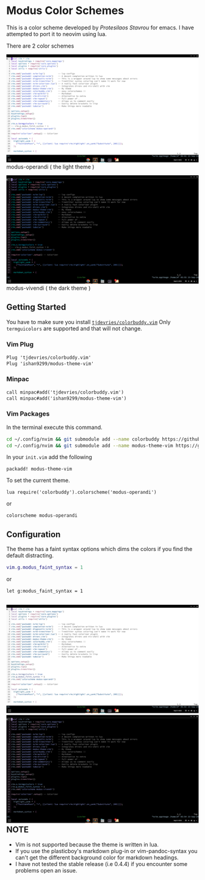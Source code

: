 Modus Color Schemes
=====================

This is a color scheme developed by *Protesilaos Stavrou* for emacs. I have attempted to port it to neovim using lua.  

There are 2 color schemes


![modus-operandi](./screenshots/modus.png)
modus-operandi ( the light theme )  

![modus-vivendi](./screenshots/vivendi.png)
modus-vivendi ( the dark theme )  

Getting Started
---------------

You have to make sure you install [`tjdevries/colorbuddy.vim`](https://github.com/tjdevries/colorbuddy.vim)
Only `termguicolors` are supported and that will not change.  

### Vim Plug

```
Plug 'tjdevries/colorbuddy.vim'
Plug 'ishan9299/modus-theme-vim'
```

### Minpac

```viml
call minpac#add('tjdevries/colorbuddy.vim')
call minpac#add('ishan9299/modus-theme-vim')
```

### Vim Packages
In the terminal execute this command.
```sh
cd ~/.config/nvim && git submodule add --name colorbuddy https://github.com/tjdevries/colorbuddy.nvim pack/packages/opt/colorbuddy.nvim
cd ~/.config/nvim && git submodule add --name modus-theme-vim https://github.com/ishan9299/modus-theme-vim pack/packages/opt/modus-theme-vim
```
In your `init.vim` add the following
```
packadd! modus-theme-vim
```

To set the current theme.

```viml
lua require('colorbuddy').colorscheme('modus-operandi')
```
or
```viml
colorscheme modus-operandi
```

Configuration
--------------
The theme has a faint syntax options which dims the colors if you find the default distracting.
```lua
vim.g.modus_faint_syntax = 1
```
or
```viml
let g:modus_faint_syntax = 1
```
  
![modus-faint-operandi](./screenshots/modus-faint.png)
![modus-faint-vivendi](./screenshots/vivendi-faint.png)
NOTE
----

- Vim is not supported because the theme is written in lua.
- If you use the plasticboy's markdown plug-in or vim-pandoc-syntax you can't get the different background color for markdown headings.
- I have not tested the stable release (i.e 0.4.4) if you encounter some problems open an issue.
